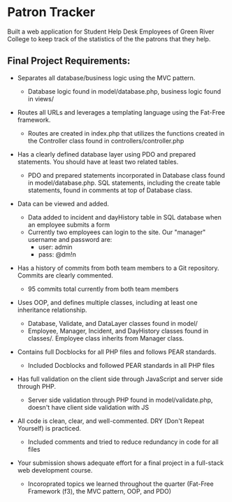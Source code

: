 # Patron Tracker
Built a web application for Student Help Desk Employees of Green River College to keep track of the statistics of the the patrons that they help.

## Final Project Requirements:
- Separates all database/business logic using the MVC pattern.
   - Database logic found in model/database.php, business logic found in views/ 
   
- Routes all URLs and leverages a templating language using the Fat-Free framework.
    - Routes are created in index.php that utilizes the functions created in the Controller class found in controllers/controller.php

- Has a clearly defined database layer using PDO and prepared statements. You should have at least two related tables.
    - PDO and prepared statements incorporated in Database class found in model/database.php. SQL statements, including the create table statements, found in comments at top of Database class. 
- Data can be viewed and added.
    - Data added to incident and dayHistory table in SQL database when an employee submits a form
    - Currently two employees can login to the site. Our "manager" username and password are: 
        - user: admin
        - pass: @dm!n 
- Has a history of commits from both team members to a Git repository. Commits are clearly commented.
    - 95 commits total currently from both team members
- Uses OOP, and defines multiple classes, including at least one inheritance relationship.
    - Database, Validate, and DataLayer classes found in model/
    - Employee, Manager, Incident, and DayHistory classes found in classes/. Employee class inherits from Manager class.
- Contains full Docblocks for all PHP files and follows PEAR standards.
    - Included Docblocks and followed PEAR standards in all PHP files
- Has full validation on the client side through JavaScript and server side through PHP.
    - Server side validation through PHP found in model/validate.php, doesn't have client side validation with JS
- All code is clean, clear, and well-commented. DRY (Don't Repeat Yourself) is practiced.
    - Included comments and tried to reduce redundancy in code for all files
- Your submission shows adequate effort for a final project in a full-stack web development course.
    - Incoroprated topics we learned throughout the quarter (Fat-Free Framework (f3), the MVC pattern, OOP, and PDO)
